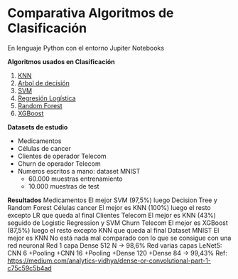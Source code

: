 # Comparativa Algoritmos de Clasificación
En lenguaje Python con el entorno Jupiter Notebooks

**Algoritmos usados en Clasificación**   
1. [KNN](#id1)
2. [Arbol de decisión](#id2)
3. [SVM](#id3)
4. [Regresión Logística](#id4)
5. [Random Forest](#id5)
6. [XGBoost](#id6)

**Datasets de estudio**
- Medicamentos
- Células de cancer
- Clientes de operador Telecom
- Churn de operador Telecom
- Numeros escritos a mano: dataset MNIST 
  + 60.000 muestras entrenamiento
  + 10.000 muestras de test
  
**Resultados**
Medicamentos
  El mejor SVM (97,5%) luego Decision Tree y Random Forest
Células cancer
  El mejor es KNN (100%) luego el resto excepto LR que queda al final
Clientes Telecom
  El mejor es KNN (43%) seguido de Logistic Regression y SVM
Churn Telecom
  El mejor es XGBoost (87,5%) luego el resto excepto KNN que queda al final
Dataset MNIST
  El mejor es KNN
  No está nada mal comparado con lo que se consigue con una red neuronal
    Red 1 capa Dense 512 N -> 98,6%
    Red varias capas LeNet5: CNN 6 +Pooling +CNN 16 +Pooling +Dense 120 +Dense 84 -> 99,43%
    Ref: https://medium.com/analytics-vidhya/dense-or-convolutional-part-1-c75c59c5b4ad
    
